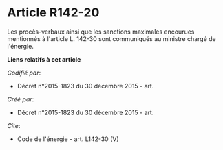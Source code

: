 # Article R142-20

Les procès-verbaux ainsi que les sanctions maximales encourues mentionnés à l'article L. 142-30 sont communiqués au ministre
chargé de l'énergie.

**Liens relatifs à cet article**

_Codifié par_:

  - Décret n°2015-1823 du 30 décembre 2015 - art.

_Créé par_:

  - Décret n°2015-1823 du 30 décembre 2015 - art.

_Cite_:

  - Code de l'énergie - art. L142-30 (V)
